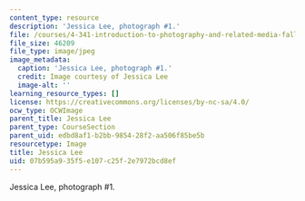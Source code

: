 ```yaml
---
content_type: resource
description: 'Jessica Lee, photograph #1.'
file: /courses/4-341-introduction-to-photography-and-related-media-fall-2007/07b595a935f5e107c25f2e7972bcd8ef_lee1.jpg
file_size: 46209
file_type: image/jpeg
image_metadata:
  caption: 'Jessica Lee, photograph #1.'
  credit: Image courtesy of Jessica Lee
  image-alt: ''
learning_resource_types: []
license: https://creativecommons.org/licenses/by-nc-sa/4.0/
ocw_type: OCWImage
parent_title: Jessica Lee
parent_type: CourseSection
parent_uid: edbd8af1-b2bb-9854-28f2-aa506f85be5b
resourcetype: Image
title: Jessica Lee
uid: 07b595a9-35f5-e107-c25f-2e7972bcd8ef
---
```

Jessica Lee, photograph #1.